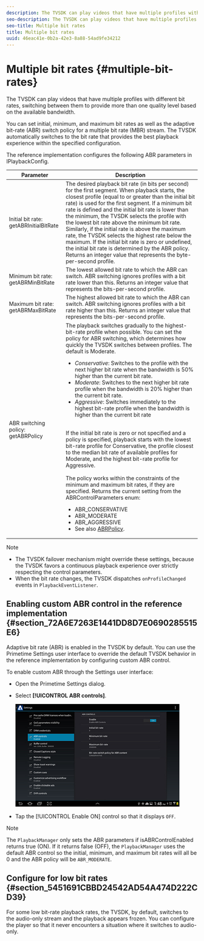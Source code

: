 ```yaml
---
description: The TVSDK can play videos that have multiple profiles with different bit rates, switching between them to provide more than one quality level based on the available bandwidth.
seo-description: The TVSDK can play videos that have multiple profiles with different bit rates, switching between them to provide more than one quality level based on the available bandwidth.
seo-title: Multiple bit rates
title: Multiple bit rates
uuid: 46eac41e-0b2a-42e3-8a88-54ad9fe34212
---
```


# Multiple bit rates {#multiple-bit-rates}

The TVSDK can play videos that have multiple profiles with different bit rates, switching between them to provide more than one quality level based on the available bandwidth.

 You can set initial, minimum, and maximum bit rates as well as the adaptive bit-rate (ABR) switch policy for a multiple bit rate (MBR) stream. The TVSDK automatically switches to the bit rate that provides the best playback experience within the specified configuration.

The reference implementation configures the following ABR parameters in IPlaybackConfig.  

|Parameter|Description|
|--- |--- |
|Initial bit rate:  getABRInitialBitRate|The desired playback bit rate (in bits per second) for the first segment. When playback starts, the closest profile (equal to or greater than the initial bit rate) is used for the first segment.  If a minimum bit rate is defined and the initial bit rate is lower than the minimum, the TVSDK selects the profile with the lowest bit rate above the minimum bit rate. Similarly, if the initial rate is above the maximum rate, the TVSDK selects the highest rate below the maximum. If the initial bit rate is zero or undefined, the initial bit rate is determined by the ABR policy.  Returns an integer value that represents the byte-per-second profile.|
|Minimum bit rate:  getABRMinBitRate|The lowest allowed bit rate to which the ABR can switch. ABR switching ignores profiles with a bit rate lower than this. Returns an integer value that represents the bits-per-second profile.|
|Maximum bit rate:  getABRMaxBitRate|The highest allowed bit rate to which the ABR can switch. ABR switching ignores profiles with a bit rate higher than this. Returns an integer value that represents the bits-per-second profile.|
|ABR switching policy:  getABRPolicy|The playback switches gradually to the highest-bit-rate profile when possible. You can set the policy for ABR switching, which determines how quickly the TVSDK switches between profiles. The default is Moderate. <br/><ul><li>*Conservative*: Switches to the profile with the next higher bit rate when the bandwidth is 50% higher than the current bit rate. </li><li>*Moderate*: Switches to the next higher bit rate profile when the bandwidth is 20% higher than the current bit rate.</li><li>*Aggressive*: Switches immediately to the highest bit-rate profile when the bandwidth is higher than the current bit rate</li></ul><br/>If the initial bit rate is zero or not specified and a policy is specified, playback starts with the lowest bit-rate profile for Conservative, the profile closest to the median bit rate of available profiles for Moderate, and the highest bit-rate profile for Aggressive.<br/><br/>The policy works within the constraints of the minimum and maximum bit rates, if they are specified.  Returns the current setting from the  ABRControlParameters enum: <br/><ul><li>ABR_CONSERVATIVE</li><li>ABR_MODERATE </li><li>ABR_AGGRESSIVE</li><li>See also [ABRPolicy](https://help.adobe.com/en_US/primetime/api/psdk/javadoc/com/adobe/mediacore/ABRControlParameters.ABRPolicy.html).|

>[!NOTE]
>
>* The TVSDK failover mechanism might override these settings, because the TVSDK favors a continuous playback experience over strictly respecting the control parameters. 
>* When the bit rate changes, the TVSDK dispatches `onProfileChanged` events in `PlaybackEventListener`. 

## Enabling custom ABR control in the reference implementation {#section_72A6E7263E1441DD8D7E0690285515E6}

Adaptive bit rate (ABR) is enabled in the TVSDK by default. You can use the Primetime Settings user interface to override the default TVSDK behavior in the reference implementation by configuring custom ABR control.

To enable custom ABR through the Settings user interface:

* Open the Primetime Settings dialog. 
* Select **[!UICONTROL ABR controls]**. 

  ![](assets/abr-configuration.jpg)

* Tap the [!UICONTROL Enable ON] control so that it displays `OFF`.

>[!NOTE]
>
>The `PlaybackManager` only sets the ABR parameters if isABRControlEnabled returns true (ON). If it returns false (OFF), the `PlaybackManager` uses the default ABR control so the initial, minimum, and maximum bit rates will all be 0 and the ABR policy will be `ABR_MODERATE`.

## Configure for low bit rates {#section_5451691CBBD24542AD54A474D222CD39}

For some low bit-rate playback rates, the TVSDK, by default, switches to the audio-only stream and the playback appears frozen. You can configure the player so that it never encounters a situation where it switches to audio-only.

<!-- 

Comment Type: draft

* Implement the [IPlaybackConfig](https://help.adobe.com/en_US/primetime/reference_implementation/android/javadoc/com/adobe/primetime/reference/config/IPlaybackConfig.html) interface:

* Ensure that [getABRMinBitRate](https://help.adobe.com/en_US/primetime/reference_implementation/android/javadoc/com/adobe/primetime/reference/config/IPlaybackConfig.html#getABRMinBitRate()) is higher than the audio-only bit rate (higher than 64000). 
* Ensure that [isABRControlEnabled](https://help.adobe.com/en_US/primetime/reference_implementation/android/javadoc/com/adobe/primetime/reference/config/IPlaybackConfig.html#isABRControlEnabled()) is on.

-->